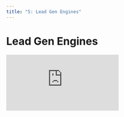 ```yaml
---
title: "5: Lead Gen Engines"
---
```


# Lead Gen Engines

<div class='embed-container'><iframe src='https://player.vimeo.com/video/322705054' frameborder='0' webkitAllowFullScreen mozallowfullscreen allowFullScreen></iframe></div>